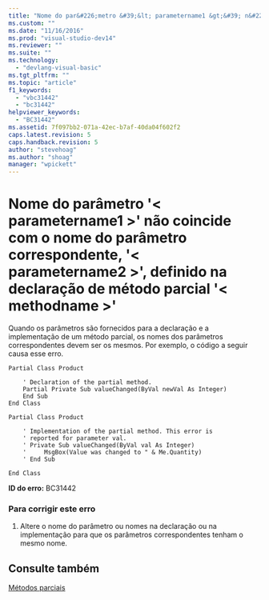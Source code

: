 ```yaml
---
title: "Nome do par&#226;metro &#39;&lt; parametername1 &gt;&#39; n&#227;o coincide com o nome do par&#226;metro correspondente, &#39;&lt; parametername2 &gt;&#39;, definido na declara&#231;&#227;o de m&#233;todo parcial &#39;&lt; methodname &gt;&#39; | Microsoft Docs"
ms.custom: ""
ms.date: "11/16/2016"
ms.prod: "visual-studio-dev14"
ms.reviewer: ""
ms.suite: ""
ms.technology: 
  - "devlang-visual-basic"
ms.tgt_pltfrm: ""
ms.topic: "article"
f1_keywords: 
  - "vbc31442"
  - "bc31442"
helpviewer_keywords: 
  - "BC31442"
ms.assetid: 7f097bb2-071a-42ec-b7af-40da04f602f2
caps.latest.revision: 5
caps.handback.revision: 5
author: "stevehoag"
ms.author: "shoag"
manager: "wpickett"
---
```

# Nome do par&#226;metro &#39;&lt; parametername1 &gt;&#39; n&#227;o coincide com o nome do par&#226;metro correspondente, &#39;&lt; parametername2 &gt;&#39;, definido na declara&#231;&#227;o de m&#233;todo parcial &#39;&lt; methodname &gt;&#39;
Quando os parâmetros são fornecidos para a declaração e a implementação de um método parcial, os nomes dos parâmetros correspondentes devem ser os mesmos. Por exemplo, o código a seguir causa esse erro.  
  
```vb#  
Partial Class Product  
  
    ' Declaration of the partial method.  
    Partial Private Sub valueChanged(ByVal newVal As Integer)  
    End Sub  
End Class  
```  
  
```vb#  
Partial Class Product  
  
    ' Implementation of the partial method. This error is  
    ' reported for parameter val.  
    ' Private Sub valueChanged(ByVal val As Integer)  
    '     MsgBox(Value was changed to " & Me.Quantity)  
    ' End Sub  
  
End Class  
```  
  
 **ID do erro:** BC31442  
  
### Para corrigir este erro  
  
1.  Altere o nome do parâmetro ou nomes na declaração ou na implementação para que os parâmetros correspondentes tenham o mesmo nome.  
  
## Consulte também  
 [Métodos parciais](../../visual-basic/programming-guide/language-features/procedures/partial-methods.md)